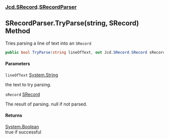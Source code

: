 ### [Jcd.SRecord](Jcd.SRecord.md 'Jcd.SRecord').[SRecordParser](Jcd.SRecord.SRecordParser.md 'Jcd.SRecord.SRecordParser')

## SRecordParser.TryParse(string, SRecord) Method

Tries parsing a line of text into an `SRecord`

```csharp
public bool TryParse(string lineOfText, out Jcd.SRecord.SRecord sRecord);
```
#### Parameters

<a name='Jcd.SRecord.SRecordParser.TryParse(string,Jcd.SRecord.SRecord).lineOfText'></a>

`lineOfText` [System.String](https://docs.microsoft.com/en-us/dotnet/api/System.String 'System.String')

the text to try parsing.

<a name='Jcd.SRecord.SRecordParser.TryParse(string,Jcd.SRecord.SRecord).sRecord'></a>

`sRecord` [SRecord](Jcd.SRecord.SRecord.md 'Jcd.SRecord.SRecord')

The result of parsing. null if not parsed.

#### Returns
[System.Boolean](https://docs.microsoft.com/en-us/dotnet/api/System.Boolean 'System.Boolean')  
true if successful